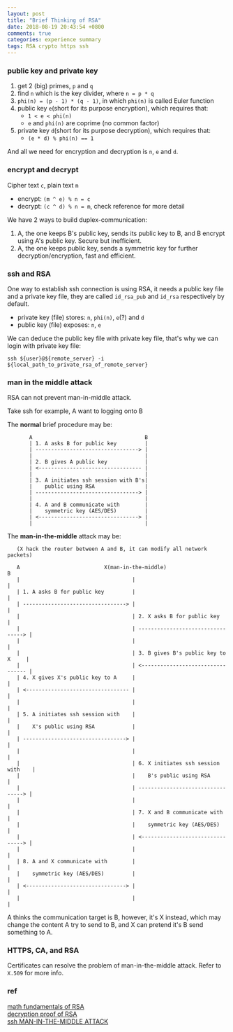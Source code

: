 ```yaml
---
layout: post
title: "Brief Thinking of RSA"
date: 2018-08-19 20:43:54 +0800
comments: true
categories: experience summary
tags: RSA crypto https ssh
---
```


### public key and private key
1. get 2 (big) primes, `p` and `q`
2. find `n` which is the key divider, where `n = p * q`
3. `phi(n) = (p - 1) * (q - 1)`, in which `phi(n)` is called Euler function
4. public key `e`(short for its purpose encryption), which requires that:
	* `1 < e < phi(n)`
	* `e` and `phi(n)` are coprime (no common factor)
5. private key `d`(short for its purpose decryption), which requires that:
	* `(e * d) % phi(n) == 1`

And all we need for encryption and decryption is `n`, `e` and `d`.
<!-- more -->
### encrypt and decrypt
Cipher text `c`, plain text `m`
* encrypt: `(m ^ e) % n = c`
* decrypt: `(c ^ d) % n = m`, check reference for more detail

We have 2 ways to build duplex-communication:
1. A, the one keeps B's public key, sends its public key to B, and B encrypt
	 using A's public key. Secure but inefficient.
2. A, the one keeps public key, sends a symmetric key for further
	 decryption/encryption, fast and efficient.

### ssh and RSA
One way to establish ssh connection is using RSA, it needs a public key file and
a private key file, they are called `id_rsa_pub` and `id_rsa` respectively by
default.

* private key (file) stores: `n`, `phi(n)`, `e`(?) and `d`
* public key (file) exposes: `n`, `e`

We can deduce the public key file with private key file, that's why we can login
with private key file:
```
ssh ${user}@${remote_server} -i ${local_path_to_private_rsa_of_remote_server}
```

### man in the middle attack
RSA can not prevent man-in-middle attack.

Take ssh for example, A want to logging onto B

The **normal** brief procedure may be:
```
       A                                    B
       | 1. A asks B for public key         |
       | ---------------------------------> |
       |                                    |
       | 2. B gives A public key            |
       | <--------------------------------- |
       |                                    |
       | 3. A initiates ssh session with B's|
       |    public using RSA                |
       | ---------------------------------> |
       |                                    |
       | 4. A and B communicate with        |
       |    symmetric key (AES/DES)         |
       | <--------------------------------> |
       |                                    |
```

The **man-in-the-middle** attack may be:
```
   (X hack the router between A and B, it can modify all network packets)

   A                           X(man-in-the-middle)                          B
   |                                    |                                    |
   | 1. A asks B for public key         |                                    |
   | ---------------------------------> |                                    |
   |                                    | 2. X asks B for public key         |
   |                                    | ---------------------------------> |
   |                                    |                                    |
   |                                    | 3. B gives B's public key to X     |
   |                                    | <--------------------------------- |
   | 4. X gives X's public key to A     |                                    |
   | <--------------------------------- |                                    |
   |                                    |                                    |
   | 5. A initiates ssh session with    |                                    |
   |    X's public using RSA            |                                    |
   | ---------------------------------> |                                    |
   |                                    |                                    |
   |                                    | 6. X initiates ssh session with    |
   |                                    |    B's public using RSA            |
   |                                    | ---------------------------------> |
   |                                    |                                    |
   |                                    | 7. X and B communicate with        |
   |                                    |    symmetric key (AES/DES)         |
   |                                    | <--------------------------------> |
   |                                    |                                    |
   | 8. A and X communicate with        |                                    |
   |    symmetric key (AES/DES)         |                                    |
   | <--------------------------------> |                                    |
   |                                    |                                    |
```

A thinks the communication target is B, however, it's X instead, which may
change the content A try to send to B, and X can pretend it's B send something
to A.

### HTTPS, CA, and RSA
Certificates can resolve the problem of man-in-the-middle attack.
Refer to `X.509` for more info.

### ref
[math fundamentals of RSA](http://www.ruanyifeng.com/blog/2013/06/rsa_algorithm_part_one.html)  
[decryption proof of RSA](http://www.ruanyifeng.com/blog/2013/07/rsa_algorithm_part_two.html)  
[ssh MAN-IN-THE-MIDDLE ATTACK](https://www.ssh.com/attack/man-in-the-middle)  
